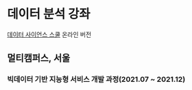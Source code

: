 # 데이터 분석 강좌
[데이터 사이언스 스쿨](https://datascienceschool.net/intro.html) 온라인 버전

## 멀티캠퍼스, 서울
### 빅데이터 기반 지능형 서비스 개발 과정(2021.07 ~ 2021.12)
